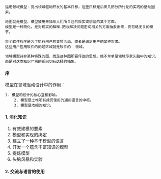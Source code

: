 ```
运用领域模型：提出领域驱动开发的基本目标，这些目标是后面几部分所讨论的实践的驱动因素。
```

```
地图就是模型，模型被用来描绘人们所关注的现实或想法的某个方面。
模型是一种简化，是对现实的解释-把与解决问题密切相关的方面抽象出来，而忽略无关的细节。

每个软件程序是为了执行用户的某项活动，或者是满足用户的某种需求。
这些用户应用软件的问题区域就是软件的  领域。

领域模型并非某种特殊的图，而是这种图所要传达的思想。绝不单单是领域专家头脑中的知识，而是对这类知识严格的组织切有选择的抽象。
```

#### 序

模型在领域驱动设计中的作用： 

 	1. 模型和设计的核心互相影响。
		2. 模型是土堆所有成员使用的通用语言的中枢。
		3. 模型是浓缩的知识。



#### 1. 消化知识

1. 有效建模的要素
  1. 模型和实现的绑定
  2. 建立了一种基于模型的语言
  3. 开发一个蕴含丰富知识的模型
  4. 提炼模型
  5. 头脑风暴和实验

#### 2. 交流与语言的使用


